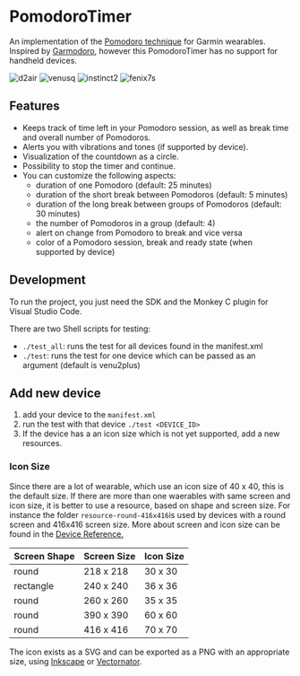 # PomodoroTimer
An implementation of the [Pomodoro technique](https://en.wikipedia.org/wiki/Pomodoro_Technique) for Garmin wearables. Inspired by [Garmodoro](https://github.com/klimeryk/garmodoro), however this PomodoroTimer has no support for handheld devices.

![d2air](https://user-images.githubusercontent.com/4089975/159896378-b19684aa-29fa-4de7-af62-5cd078b2b802.png)
![venusq](https://user-images.githubusercontent.com/4089975/159896421-25b6a705-aba9-4dd6-9c97-d12c299f3df7.png)
![instinct2](https://user-images.githubusercontent.com/4089975/159896470-fd6cdc2f-c53c-4a55-ab52-441e64e3c406.png)
![fenix7s](https://user-images.githubusercontent.com/4089975/159896512-2b44a2c4-0e13-4087-b32a-f7a5bcd6e87d.png)

## Features
* Keeps track of time left in your Pomodoro session, as well as break time and overall number of Pomodoros.
* Alerts you with vibrations and tones (if supported by device).
* Visualization of the countdown as a circle.
* Possibility to stop the timer and continue.
* You can customize the following aspects:
   * duration of one Pomodoro (default: 25 minutes)
   * duration of the short break between Pomodoros (default: 5 minutes)
   * duration of the long break between groups of Pomodoros (default: 30 minutes)
   * the number of Pomodoros in a group (default: 4)
   * alert on change from Pomodoro to break and vice versa
   * color of a Pomodoro session, break and ready state (when supported by device)

## Development

To run the project, you just need the SDK and the Monkey C plugin for Visual Studio Code.

There are two Shell scripts for testing:
* `./test_all`: runs the test for all devices found in the manifest.xml
* `./test`: runs the test for one device which can be passed as an argument (default is venu2plus)

## Add new device

1. add your device to the `manifest.xml`
2. run the test with that device `./test <DEVICE_ID>`
3. If the device has a an icon size which is not yet supported, add a new resources.

### Icon Size
 Since there are a lot of wearable, which use an icon size of 40 x 40, this is the default size. If there are more than one waerables with same screen and icon size, it is better to use a resource, based on shape and screen size. For instance the folder `resource-round-416x416`is used by devices with a round screen and 416x416 screen size.
More about screen and icon size can be found in the [Device Reference.](https://developer.garmin.com/connect-iq/reference-guides/devices-reference/)

| Screen Shape | Screen Size | Icon Size |
| ------------ | ----------- | --------- |
| round        | 218 x 218   | 30 x 30   |
| rectangle    | 240 x 240   | 36 x 36   |
| round        | 260 x 260   | 35 x 35   |
| round        | 390 x 390   | 60 x 60   |
| round        | 416 x 416   | 70 x 70   |


The icon exists as a SVG and can be exported as a PNG with an appropriate size, using [Inkscape](https://inkscape.org) or [Vectornator](https://www.vectornator.io).
